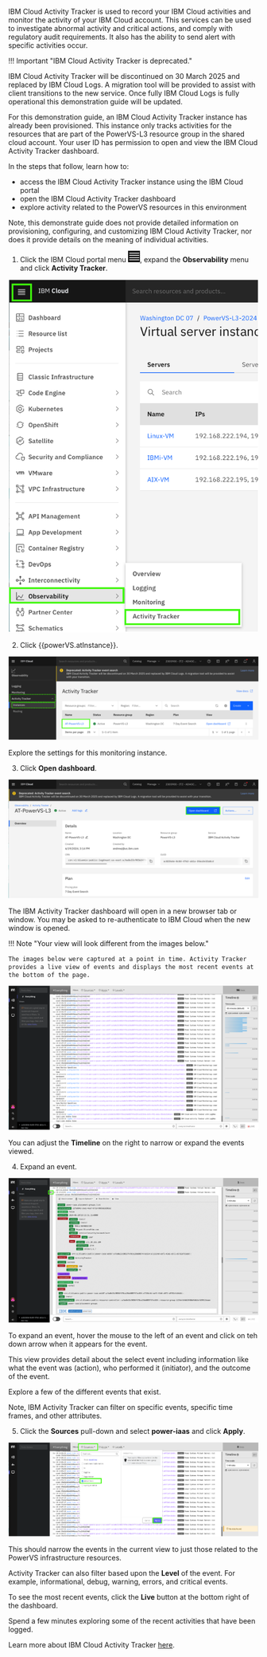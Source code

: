 IBM Cloud Activity Tracker is used to record your IBM Cloud activities and monitor the activity of your IBM Cloud account. This services can be used to investigate abnormal activity and critical actions, and comply with regulatory audit requirements. It also has the ability to send alert with specific activities occur.

!!! Important "IBM Cloud Activity Tracker is deprecated."

   IBM Cloud Activity Tracker will be discontinued on 30 March 2025 and replaced by IBM Cloud Logs. A migration tool will be provided to assist with client transitions to the new service. Once fully IBM Cloud Logs is fully operational this demonstration guide will be updated.

For this demonstration guide, an IBM Cloud Activity Tracker instance has already been provisioned. This instance only tracks activities for the resources that are part of the PowerVS-L3 resource group in the shared cloud account. Your user ID has permission to open and view the IBM Cloud Activity Tracker dashboard. 

In the steps that follow, learn how to:

- access the IBM Cloud Activity Tracker instance using the IBM Cloud portal
- open the IBM Cloud Activity Tracker dashboard
- explore activity related to the PowerVS resources in this environment

Note, this demonstrate guide does not provide detailed information on provisioning, configuring, and customizing IBM Cloud Activity Tracker, nor does it provide details on the meaning of individual activities.

1. Click the IBM Cloud portal menu ![](_attachments/hamburgerIcon.png), expand the **Observability** menu and click **Activity Tracker**.

![](_attachments/ActivityTrackerMenu.png)

2. Click {{powerVS.atInstance}}.

![](_attachments/ATInstances.png)

Explore the settings for this monitoring instance.

3. Click **Open dashboard**.

![](_attachments/ATOpenDashboard.png)

The IBM Activity Tracker dashboard will open in a new browser tab or window. You may be asked to re-authenticate to IBM Cloud when the new window is opened.

!!! Note "Your view will look different from the images below."

    The images below were captured at a point in time. Activity Tracker provides a live view of events and displays the most recent events at the bottom of the page.

![](_attachments/ATDashboard-1.png)

You can adjust the **Timeline** on the right to narrow or expand the events viewed.

4. Expand an event.

![](_attachments/ATDashboard-2.png)

To expand an event, hover the mouse to the left of an event and click on teh down arrow when it appears for the event. 

This view provides detail about the select event including information like what the event was (action), who performed it (initiator), and the outcome of the event.

Explore a few of the different events that exist.

Note, IBM Activity Tracker can filter on specific events, specific time frames, and other attributes.

5. Click the **Sources** pull-down and select **power-iaas** and click **Apply**.

![](_attachments/AT-ApplyFilter.png)

This should narrow the events in the current view to just those related to the PowerVS infrastructure resources.

Activity Tracker can also filter based upon the **Level** of the event. For example, informational, debug, warning, errors, and critical events. 

To see the most recent events, click the **Live** button at the bottom right of the dashboard.

Spend a few minutes exploring some of the recent activities that have been logged.

Learn more about IBM Cloud Activity Tracker <a href="https://cloud.ibm.com/docs/activity-tracker?topic=activity-tracker-about" target="_blank">here</a>.